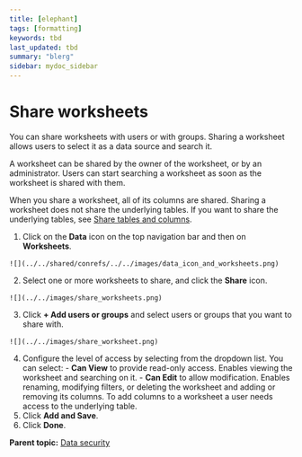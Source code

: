 ```yaml
---
title: [elephant]
tags: [formatting]
keywords: tbd
last_updated: tbd
summary: "blerg"
sidebar: mydoc_sidebar
---
```

# Share worksheets

You can share worksheets with users or with groups. Sharing a worksheet allows users to select it as a data source and search it.

A worksheet can be shared by the owner of the worksheet, or by an administrator. Users can start searching a worksheet as soon as the worksheet is shared with them.

When you share a worksheet, all of its columns are shared. Sharing a worksheet does not share the underlying tables. If you want to share the underlying tables, see [Share tables and columns](share_source_tables.html#).

1.   Click on the **Data** icon on the top navigation bar and then on **Worksheets**. 

    ![](../../shared/conrefs/../../images/data_icon_and_worksheets.png)

2.   Select one or more worksheets to share, and click the **Share** icon. 

    ![](../../images/share_worksheets.png)

3.   Click **+ Add users or groups** and select users or groups that you want to share with. 

    ![](../../images/share_worksheet.png)

4.   Configure the level of access by selecting from the dropdown list. You can select: 
    -   **Can View** to provide read-only access. Enables viewing the worksheet and searching on it.
    -   **Can Edit** to allow modification. Enables renaming, modifying filters, or deleting the worksheet and adding or removing its columns. To add columns to a worksheet a user needs access to the underlying table.
5.   Click **Add and Save**. 
6.   Click **Done**. 

**Parent topic:** [Data security](../../admin/data_security/sharing_security_overview.html)

